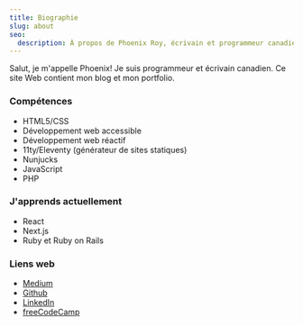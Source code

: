 ```yaml
---
title: Biographie
slug: about
seo:
  description: À propos de Phoenix Roy, écrivain et programmeur canadien.
---
```


Salut, je m'appelle Phoenix! Je suis programmeur et écrivain canadien. Ce site Web contient mon blog et mon portfolio.

### Compétences

* HTML5/CSS
* Développement web accessible
* Développement web réactif
* 11ty/Eleventy (générateur de sites statiques)
* Nunjucks
* JavaScript
* PHP

### J'apprends actuellement

* React
* Next.js
* Ruby et Ruby on Rails

### Liens web

* [Medium](https://medium.com/@nebulanix)
* [Github](https://github.com/Phoenix-Roy)
* [LinkedIn](https://www.linkedin.com/in/phoenix-roy-b01a70204)
* [freeCodeCamp](https://www.freecodecamp.org/royphoenix)